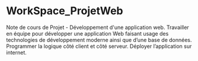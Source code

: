 # WorkSpace_ProjetWeb
Note de cours de Projet - Développement d'une application web. Travailler en équipe pour développer une application Web faisant usage des technologies de développement moderne ainsi que d’une base de données. Programmer la logique côté client et côté serveur. Déployer l’application sur internet.
